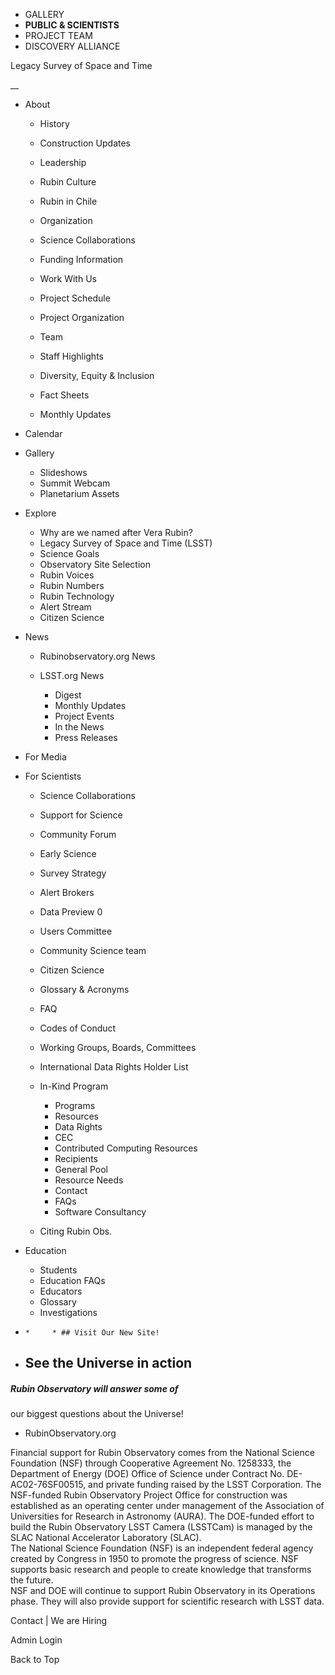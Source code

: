   * GALLERY 
  * **PUBLIC & SCIENTISTS**
  * PROJECT TEAM 
  * DISCOVERY ALLIANCE 



Legacy Survey of Space and Time

__

  * About 

    * History 
    * Construction Updates 
    * Leadership 
    * Rubin Culture 
    * Rubin in Chile 
    * Organization 
    * Science Collaborations 
    * Funding Information 
    * Work With Us 

    * Project Schedule 
    * Project Organization 
    * Team 
    * Staff Highlights 
    * Diversity, Equity & Inclusion 
    * Fact Sheets 
    * Monthly Updates 

  * Calendar 
  * Gallery 

    * Slideshows 
    * Summit Webcam 
    * Planetarium Assets 

  * Explore 

    * Why are we named after Vera Rubin? 
    * Legacy Survey of Space and Time (LSST) 
    * Science Goals 
    * Observatory Site Selection 
    * Rubin Voices 
    * Rubin Numbers 
    * Rubin Technology 
    * Alert Stream 
    * Citizen Science 

  * News 

    * Rubinobservatory.org News 
    * LSST.org News 

      * Digest 
      * Monthly Updates 
      * Project Events 
      * In the News 
      * Press Releases 

  * For Media 
  * For Scientists 

    * Science Collaborations 
    * Support for Science 
    * Community Forum 
    * Early Science 
    * Survey Strategy 
    * Alert Brokers 
    * Data Preview 0 
    * Users Committee 
    * Community Science team 
    * Citizen Science 
    * Glossary & Acronyms 
    * FAQ 
    * Codes of Conduct 
    * Working Groups, Boards, Committees 
    * International Data Rights Holder List 
    * In-Kind Program 

      * Programs 
      * Resources 
      * Data Rights 
      * CEC 
      * Contributed Computing Resources 
      * Recipients 
      * General Pool 
      * Resource Needs 
      * Contact 
      * FAQs 
      * Software Consultancy 

    * Citing Rubin Obs. 

  * Education 

    * Students 
    * Education FAQs 
    * Educators 
    * Glossary 
    * Investigations 




  *     *     * ## Visit Our New Site!

  * ## See the Universe in action

##### Rubin Observatory will answer some of  
our biggest questions about the Universe!

  * RubinObservatory.org



Financial support for Rubin Observatory comes from the National Science Foundation (NSF) through Cooperative Agreement No. 1258333, the Department of Energy (DOE) Office of Science under Contract No. DE-AC02-76SF00515, and private funding raised by the LSST Corporation. The NSF-funded Rubin Observatory Project Office for construction was established as an operating center under management of the Association of Universities for Research in Astronomy (AURA). The DOE-funded effort to build the Rubin Observatory LSST Camera (LSSTCam) is managed by the SLAC National Accelerator Laboratory (SLAC).   
The National Science Foundation (NSF) is an independent federal agency created by Congress in 1950 to promote the progress of science. NSF supports basic research and people to create knowledge that transforms the future.   
NSF and DOE will continue to support Rubin Observatory in its Operations phase. They will also provide support for scientific research with LSST data.   
  
  
  
  
Contact | We are Hiring

Admin Login

Back to Top
